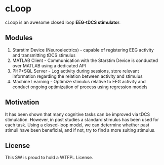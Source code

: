# cLoop

cLoop is an awesome  closed loop **EEG-tDCS stimulator**.

## Modules

1. Starstim Device (Neuroelectrics) - capable of registering EEG activity and transmitting tDCS stimulus
2. MATLAB Client - Communication with the Starstim Device is conducted over MATLAB using a dedicated API
3. PHP+SQL Server - Log activity during sessions, store relevant information regarding the relation between activity and stimulus
4. Machine Learning - Optimize stimulus relative to EEG activity and conduct ongoing optimization of process using regression models

## Motivation

It has been shown that many cognitive tasks can be improved via tDCS stimulation. However, in past studies a standard stimulus has been used for each task.
Using a closed-loop model, we can determine whether past stimuli have been beneficial, and if not, try to find a more suiting stimulus.

## License

This SW is proud to hold a WTFPL License.
